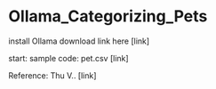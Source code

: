 # Ollama_Categorizing_Pets


install Ollama
download link here [link]


start:
sample code: pet.csv [link]





Reference:
Thu V.. [link]